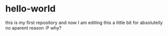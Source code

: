# hello-world
this is my first repository
and now I am editing this a little bit for absolutelly no aparent reason :P why?
